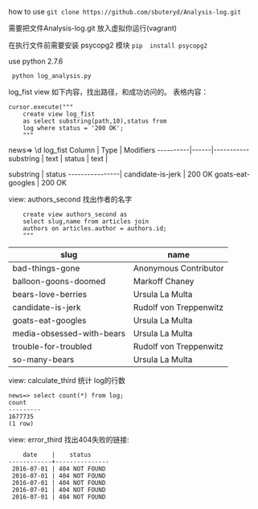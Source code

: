 
how to use 
```git clone https://github.com/sbuteryd/Analysis-log.git```


需要把文件Analysis-log.git 放入虚拟你运行(vagrant)

 在执行文件前需要安装 psycopg2 模块
```pip  install psycopg2```
 
use python 2.7.6

``` python log_analysis.py```

log_fist view 如下内容，找出路径，和成功访问的。
表格内容：

```
cursor.execute("""
    create view log_fist
    as select substring(path,10),status from
    log where status = '200 OK';
    """
```
news=> \d log_fist
    Column   | Type | Modifiers 
    ----------|------|-----------
    substring | text | 
    status    | text | 
 
substring       | status 
----------------|
    candidate-is-jerk    | 200 OK
    goats-eat-googles    | 200 OK

 
 
view: authors_second 找出作者的名字

```
    create view authors_second as
    select slug,name from articles join
    authors on articles.author = authors.id;
    """
```
 slug            |          name          
-----------------|--------------------
     bad-things-gone           | Anonymous Contributor
     balloon-goons-doomed      | Markoff Chaney
     bears-love-berries        | Ursula La Multa
     candidate-is-jerk         | Rudolf von Treppenwitz
     goats-eat-googles         | Ursula La Multa
     media-obsessed-with-bears | Ursula La Multa
     trouble-for-troubled      | Rudolf von Treppenwitz
     so-many-bears             | Ursula La Multa


view: calculate_third 统计 log的行数

    news=> select count(*) from log;
    count  
    ---------
    1677735
    (1 row)
 
view: error_third 找出404失败的链接:

        date    |    status     
    ------------+---------------
     2016-07-01 | 404 NOT FOUND
     2016-07-01 | 404 NOT FOUND
     2016-07-01 | 404 NOT FOUND
     2016-07-01 | 404 NOT FOUND
     2016-07-01 | 404 NOT FOUND
     
 